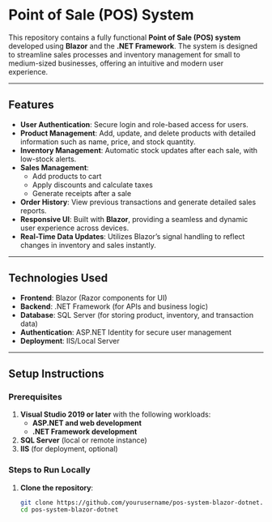 # **Point of Sale (POS) System**

This repository contains a fully functional **Point of Sale (POS) system** developed using **Blazor** and the **.NET Framework**. The system is designed to streamline sales processes and inventory management for small to medium-sized businesses, offering an intuitive and modern user experience.

---

## **Features**

- **User Authentication**: Secure login and role-based access for users.  
- **Product Management**: Add, update, and delete products with detailed information such as name, price, and stock quantity.  
- **Inventory Management**: Automatic stock updates after each sale, with low-stock alerts.  
- **Sales Management**:  
  - Add products to cart  
  - Apply discounts and calculate taxes  
  - Generate receipts after a sale  
- **Order History**: View previous transactions and generate detailed sales reports.  
- **Responsive UI**: Built with **Blazor**, providing a seamless and dynamic user experience across devices.  
- **Real-Time Data Updates**: Utilizes Blazor’s signal handling to reflect changes in inventory and sales instantly.  

---

## **Technologies Used**

- **Frontend**: Blazor (Razor components for UI)  
- **Backend**: .NET Framework (for APIs and business logic)  
- **Database**: SQL Server (for storing product, inventory, and transaction data)  
- **Authentication**: ASP.NET Identity for secure user management  
- **Deployment**: IIS/Local Server  

---

## **Setup Instructions**

### **Prerequisites**

1. **Visual Studio 2019 or later** with the following workloads:  
   - **ASP.NET and web development**  
   - **.NET Framework development**  
2. **SQL Server** (local or remote instance)  
3. **IIS** (for deployment, optional)

### **Steps to Run Locally**

1. **Clone the repository**:
   ```bash
   git clone https://github.com/yourusername/pos-system-blazor-dotnet.git
   cd pos-system-blazor-dotnet
